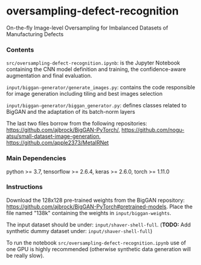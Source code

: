 # oversampling-defect-recognition
On-the-fly Image-level Oversampling for Imbalanced Datasets of Manufacturing Defects

### Contents

`src/oversampling-defect-recognition.ipynb`: is the Jupyter Notebook containing the CNN model definition and training, the confidence-aware augmentation and final evaluation.

`input/biggan-generator/generate_images.py`: contains the code responsible for image generation including tiling and best images selection

`input/biggan-generator/biggan_generator.py`: defines classes related to BigGAN and the adaptation of its batch-norm layers

The last two files borrow from the following repositories:
https://github.com/ajbrock/BigGAN-PyTorch/,
https://github.com/nogu-atsu/small-dataset-image-generation,
https://github.com/apple2373/MetaIRNet

### Main Dependencies

python >= 3.7,
tensorflow >= 2.6.4,
keras >= 2.6.0,
torch >= 1.11.0

### Instructions

Download the 128x128 pre-trained weights from the BigGAN repository: https://github.com/ajbrock/BigGAN-PyTorch#pretrained-models.
Place the file named "138k" containing the weights in `input/biggan-weights`.

The input dataset should be under: `input/shaver-shell-full`.
(**TODO:** Add synthetic dummy dataset under: `input/shaver-shell-full`)

To run the notebook `src/oversampling-defect-recognition.ipynb` use of one GPU is highly recommended (otherwise synthetic data generation will be really slow).

